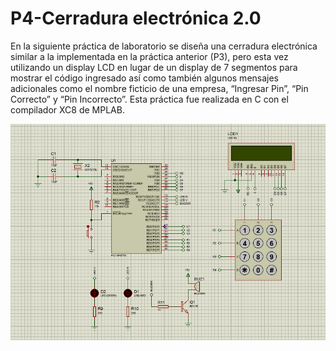 # P4-Cerradura electrónica 2.0
En la siguiente práctica de laboratorio se diseña una cerradura electrónica similar a la
implementada en la práctica anterior (P3), pero esta vez utilizando un display LCD en lugar
de un display de 7 segmentos para mostrar el código ingresado así como también algunos
mensajes adicionales como el nombre ficticio de una empresa, “Ingresar Pin”, “Pin Correcto”
y “Pin Incorrecto”.
Esta práctica fue realizada en C con el compilador XC8 de MPLAB.

![alt text](./Circuito.PNG)